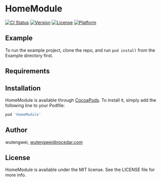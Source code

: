 # HomeModule

[![CI Status](https://img.shields.io/travis/wutengwei/HomeModule.svg?style=flat)](https://travis-ci.org/wutengwei/HomeModule)
[![Version](https://img.shields.io/cocoapods/v/HomeModule.svg?style=flat)](https://cocoapods.org/pods/HomeModule)
[![License](https://img.shields.io/cocoapods/l/HomeModule.svg?style=flat)](https://cocoapods.org/pods/HomeModule)
[![Platform](https://img.shields.io/cocoapods/p/HomeModule.svg?style=flat)](https://cocoapods.org/pods/HomeModule)

## Example

To run the example project, clone the repo, and run `pod install` from the Example directory first.

## Requirements

## Installation

HomeModule is available through [CocoaPods](https://cocoapods.org). To install
it, simply add the following line to your Podfile:

```ruby
pod 'HomeModule'
```

## Author

wutengwei, wutengwei@rocedar.com

## License

HomeModule is available under the MIT license. See the LICENSE file for more info.
